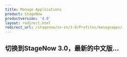 ```yaml
---
title: Manage Applications
product: StageNow
productversion: '4.0'
layout: redirect.html
redirect_url: /stagenow/sn-cn/3-0/Profiles/manageapps/
---
```


## 切换到StageNow 3.0，最新的中文版...
